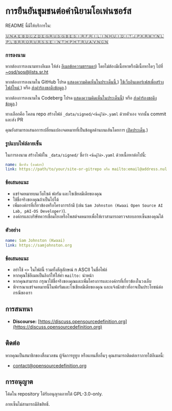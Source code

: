 # การยืนยันชุมชนต่อคำนิยามโอเพ่นซอร์ส

README นี้มีให้บริการใน:
<!-- TRANSLATIONS_START -->
[🇺🇳](README.md)[🇦🇪](README-ar-AE.md)[🇧🇩](README-bn-BD.md)[🇨🇿](README-cs-CZ.md)[🇩🇪](README-de-DE.md)[🇬🇷](README-el-GR.md)[🇺🇸](README-en-US.md)[🇬🇧](README-en-GB.md)[🇪🇸](README-es-ES.md)[🇮🇷](README-fa-IR.md)[🇫🇷](README-fr-FR.md)[🇮🇱](README-he-IL.md)[🇮🇳](README-hi-IN.md)[🇭🇺](README-hu-HU.md)[🇮🇩](README-id-ID.md)[🇮🇹](README-it-IT.md)[🇯🇵](README-ja-JP.md)[🇰🇷](README-ko-KR.md)[🇲🇾](README-ms-MY.md)[🇳🇱](README-nl-NL.md)[🇵🇱](README-pl-PL.md)[🇧🇷](README-pt-BR.md)[🇷🇴](README-ro-RO.md)[🇷🇺](README-ru-RU.md)[🇷🇸](README-sr-RS.md)[🇸🇪](README-sv-SE.md)[🇮🇳](README-ta-IN.md)[🇹🇭](README-th-TH.md)[🇵🇭](README-tl-PH.md)[🇹🇷](README-tr-TR.md)[🇺🇦](README-uk-UA.md)[🇻🇳](README-vi-VN.md)[🇨🇳](README-zh-CN.md)
<!-- TRANSLATIONS_END -->

### การลงนาม

หากต้องการลงนามทางอีเมล ให้ส่ง [อีเมลข้อความธรรมดา](https://useplaintext.email/)) โดยไม่ต้องมีเนื้อหาหรือมีเนื้อหาใดๆ ไปที่ [~osd/sos@lists.sr.ht](mailto:~osd/sos@lists.sr.ht)

หากต้องการลงนามใน GitHub โปรด [แสดงความคิดเห็นในประเด็นนี้](https://github.com/OpenSourceDefinition/sos/issues/1),) [ใช้เว็บอินเตอร์เฟสเพื่อสร้างไฟล์ใหม่](https://github.com/OpenSourceDefinition/sos/new/main/_data/signed),) หรือ [ส่งคำร้องขอดึงข้อมูล](https://github.com/OpenSourceDefinition/sos/pulls).)

หากต้องการลงนามใน Codeberg โปรด [แสดงความคิดเห็นในประเด็นนี้](https://codeberg.org/osd/sos/issues/1)) หรือ [ส่งคำร้องขอดึงข้อมูล](https://codeberg.org/osd/sos/pulls).)

ทางเลือกคือ โคลน repo สร้างไฟล์ `_data/signed/<ชื่อผู้ใช้>.yaml` ด้วยตัวเอง จากนั้น commit และส่ง PR

คุณยังสามารถเสนอการเปลี่ยนแปลงจดหมายที่เป็นข้อมูลด้านบนเส้นโดยการ [เปิดประเด็น](https://codeberg.org/osd/sos/issues).)

### รูปแบบไฟล์ลายเซ็น

ในการลงนาม สร้างไฟล์ใน `_data/signed/` ชื่อว่า `<ชื่อผู้ใช้>.yaml` ด้วยเนื้อหาต่อไปนี้:

```yaml
name: ชื่อจริง (องค์กร)
link: https://path/to/your/site-or-gitrepo หรือ mailto:email@address.nul
```

### ข้อเสนอแนะ
- แชร์จดหมายบนเว็บไซต์ ฟอรัม และโซเชียลมีเดียของคุณ
- ใช้ชื่อจริงของคุณถ้าเป็นไปได้
- เพิ่มองค์กรที่เกี่ยวข้องหรือโครงการถ้ามี (เช่น `Sam Johnston (Kwaai Open Source AI Lab, pAI-OS Developer)`).
- องค์กรและบริษัทควรเชื่อมโยงหรือโพสต์จดหมายเพื่อให้เราสามารถตรวจสอบลายเซ็นของคุณได้

### ตัวอย่าง

```yaml
name: Sam Johnston (Kwaai)
link: https://samjohnston.org
```

### ข้อเสนอแนะ

- อย่าใช้ `<>` ในไฟล์นี้ รวมทั้งสัญลักษณ์ n ASCII ในชื่อไฟล์
- หากคุณใช้อีเมลเป็นลิงก์ให้ใส่คำ `mailto:` นำหน้า
- หากคุณสามารถ กรุณาใช้ชื่อจริงของคุณและเพิ่มโครงการและองค์กรที่เกี่ยวข้องในวงเล็บ
- พิจารณาแชร์จดหมายนี้ในฟอรัมและโซเชียลมีเดียของคุณ และแจ้งนักข่าวที่อาจเป็นประโยชน์ต่อกรณีของเรา

## การสนทนา

- **Discourse:** [https://discuss.opensourcedefinition.org](https://discuss.opensourcedefinition.org)

## ติดต่อ
หากคุณเป็นสมาชิกของสื่อมวลชน ผู้จัดการยูทูบ หรือแทนสื่ออื่นๆ คุณสามารถติดต่อเราภายใต้อีเมลนี้:
- [contact@opensourcedefinition.org](mailto:contact@opensourcedefinition.org)

## การอนุญาต
โค้ดใน repository ได้รับอนุญาตภายใต้ GPL-3.0-only.

ลายเซ็นไม่สามารถมีลิขสิทธิ์.